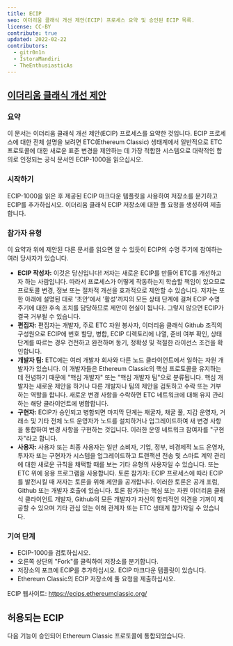 ```yaml
---
title: ECIP
seo: 이더리움 클래식 개선 제안(ECIP) 프로세스 요약 및 승인된 ECIP 목록.
license: CC-BY
contribute: true
updated: 2022-02-22
contributors:
  - gitr0n1n
  - IstoraMandiri
  - TheEnthusiasticAs
---
```


## [이더리움 클래식 개선 제안](https://ecips.ethereumclassic.org/)

### 요약

이 문서는 이더리움 클래식 개선 제안(ECIP) 프로세스를 요약한 것입니다. ECIP 프로세스에 대한 전체 설명을 보려면 ETC(Ethereum Classic) 생태계에서 일반적으로 ETC 프로토콜에 대한 새로운 표준 변경을 제안하는 데 가장 적합한 시스템으로 대략적인 합의로 인정되는 공식 문서인 ECIP-1000을 읽으십시오.

### 시작하기

ECIP-1000을 읽은 후 제공된 ECIP 마크다운 템플릿을 사용하여 저장소를 분기하고 ECIP를 추가하십시오. 이더리움 클래식 ECIP 저장소에 대한 풀 요청을 생성하여 제출합니다.

### 참가자 유형

이 요약과 위에 제안된 다른 문서를 읽으면 알 수 있듯이 ECIP의 수명 주기에 참여하는 여러 당사자가 있습니다.

- **ECIP 작성자:** 이것은 당신입니다! 저자는 새로운 ECIP를 만들어 ETC를 개선하고자 하는 사람입니다. 따라서 프로세스가 어떻게 작동하는지 학습할 책임이 있으므로 프로토콜 변경, 정보 또는 절차적 개선을 효과적으로 제안할 수 있습니다. 저자는 또한 아래에 설명된 대로 '초안'에서 '활성'까지의 모든 상태 단계에 걸쳐 ECIP 수명 주기에 대한 후속 조치를 담당하므로 제안이 현실이 됩니다. 그렇지 않으면 ECIP가 결국 거부될 수 있습니다.
- **편집자:** 편집자는 개발자, 주로 ETC 자원 봉사자, 이더리움 클래식 Github 조직의 구성원으로 ECIP에 번호 할당, 병합, ECIP 디렉토리에 나열, 준비 여부 확인, 상태 단계를 따르는 경우 건전하고 완전하며 동기, 정확성 및 적절한 라이선스 조건을 확인합니다.
- **개발자 팀:** ETC에는 여러 개발자 회사와 다른 노드 클라이언트에서 일하는 자원 개발자가 있습니다. 이 개발자들은 Ethereum Classic의 핵심 프로토콜을 유지하는 데 전념하기 때문에 "핵심 개발자" 또는 "핵심 개발자 팀"으로 분류됩니다. 핵심 개발자는 새로운 제안을 하거나 다른 개발자나 팀의 제안을 검토하고 수락 또는 거부하는 역할을 합니다. 새로운 변경 사항을 수락하면 ETC 네트워크에 대해 유지 관리하는 해당 클라이언트에 병합합니다.
- **구현자:** ECIP가 승인되고 병합되면 마지막 단계는 채굴자, 채굴 풀, 지갑 운영자, 거래소 및 기타 전체 노드 운영자가 노드를 설치하거나 업그레이드하여 새 변경 사항을 통합하여 변경 사항을 구현하는 것입니다. 이러한 운영 네트워크 참여자를 "구현자"라고 합니다.
- **사용자:** 사용자 또는 최종 사용자는 일반 소비자, 기업, 정부, 비경제적 노드 운영자, 투자자 또는 구현자가 시스템을 업그레이드하고 트랜잭션 전송 및 스마트 계약 관리에 대한 새로운 규칙을 채택할 때를 보는 기타 유형의 사용자일 수 있습니다. 또는 ETC 위에 응용 프로그램을 사용합니다. 토론 참가자: ECIP 프로세스에 따라 ECIP를 발전시킬 때 저자는 토론을 위해 제안을 공개합니다. 이러한 토론은 공개 포럼, Github 또는 개발자 호출에 있습니다. 토론 참가자는 핵심 또는 자원 이더리움 클래식 클라이언트 개발자, Github의 모든 개발자가 자신의 합리적인 의견을 기꺼이 제공할 수 있으며 기타 관심 있는 이해 관계자 또는 ETC 생태계 참가자일 수 있습니다.

### 기여 단계

- ECIP-1000을 검토하십시오.
- 오른쪽 상단의 "Fork"를 클릭하여 저장소를 분기합니다.
- 저장소의 포크에 ECIP를 추가하십시오. ECIP 마크다운 템플릿이 있습니다.
- Ethereum Classic의 ECIP 저장소에 풀 요청을 제출하십시오.

ECIP 웹사이트: https://ecips.ethereumclassic.org/

## 허용되는 ECIP

다음 기능이 승인되어 Ethereum Classic 프로토콜에 통합되었습니다.
